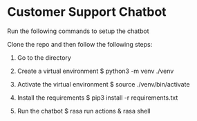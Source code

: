 # Customer Support Chatbot

Run the following commands to setup the chatbot

Clone the repo and then follow the following steps:

1) Go to the directory

2) Create a virtual environment 
$ python3 -m venv ./venv

3) Activate the virtual environment 
$ source ./venv/bin/activate

4) Install the requirements
$ pip3 install -r requirements.txt

5) Run the chatbot
$ rasa run actions & rasa shell



